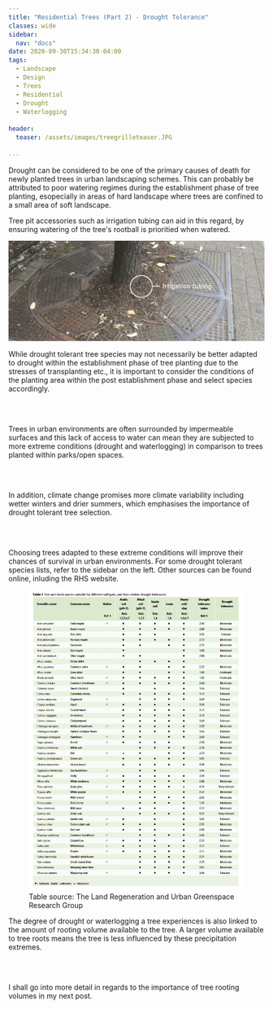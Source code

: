 ```yaml
---
title: "Residential Trees (Part 2) - Drought Tolerance"
classes: wide
sidebar:
  nav: "docs"
date: 2020-09-30T15:34:30-04:00
tags:
  - Landscape
  - Design
  - Trees
  - Residential
  - Drought
  - Waterlogging
  
header:
  teaser: /assets/images/treegrilleteaser.JPG
  
---
```



Drought can be considered to be one of the primary causes of death for newly planted trees in urban landscaping schemes. This can probably be attributed to poor watering regimes during the establishment phase of tree planting, esopecially in areas of hard landscape where trees are confined to a small area of soft landscape.

Tree pit accessories such as irrigation tubing can aid in this regard, by ensuring watering of the tree's rootball is prioritied when watered.

<img src="/assets/images/Irrigationtubing.JPG" alt="">

<p style="text-align: justify;">

While drought tolerant tree species may not necessarily be better adapted to drought within the establishment phase of tree planting due to the stresses of transplanting etc., it is important to consider the conditions of the planting area within the post establishment phase and select species accordingly.

<br><br>

Trees in urban environments are often surrounded by impermeable surfaces and this lack of access to water can mean they are subjected to more extreme conditions (drought and waterlogging) in comparison to trees planted within parks/open spaces. 

<br><br>

In addition, climate change promises more climate variability including wetter winters and drier summers, which emphasises the importance of drought tolerant tree selection. 

<br><br>

Choosing trees adapted to these extreme conditions will improve their chances of survival in urban environments. For some drought tolerant species lists, refer to the sidebar on the left. Other sources can be found online, inluding the RHS website.

</p>

<figure class="half">
    <a href="/assets/images/forestresearchtable.PNG"><img src="/assets/images/forestresearchtable.PNG"></a>
    <figcaption>Table source: The Land Regeneration and Urban Greenspace Research Group </figcaption>
</figure>

<p style="text-align: justify;">

The degree of drought or waterlogging a tree experiences is also linked to the amount of rooting volume available to the tree. A larger volume available to tree roots means the tree is less influenced by these precipitation extremes.

<br><br>

I shall go into more detail in regards to the importance of tree rooting volumes in my next post.

</p>
